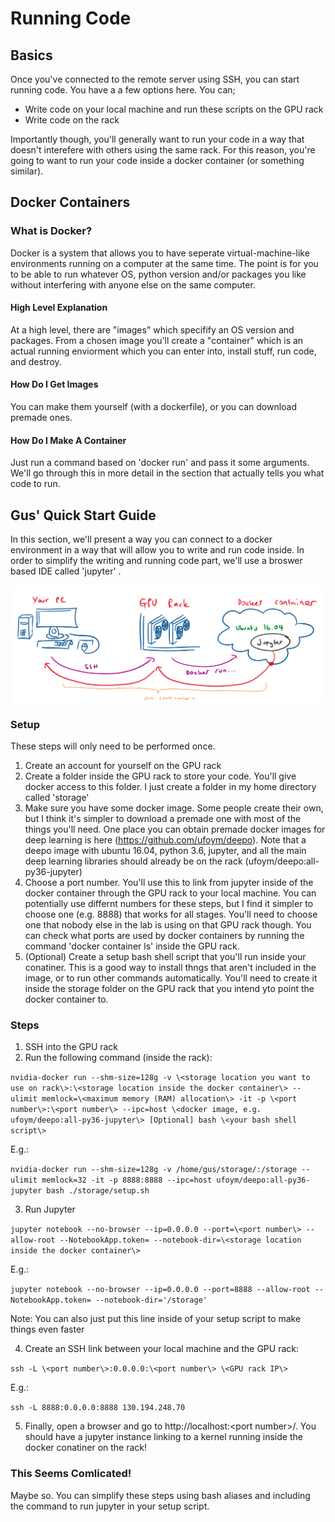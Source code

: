 # Running Code
## Basics

Once you've connected to the remote server using SSH, you can start running code. You have a a few options here. You can;
- Write code on your local machine and run these scripts on the GPU rack
- Write code on the rack

Importantly though, you'll generally want to run your code in a way that doesn't interefere with others using the same rack. For this reason, you're going to want to run your code inside a docker container (or something similar).

## Docker Containers
### What is Docker?
Docker is a system that allows you to have seperate virtual-machine-like environments running on a computer at the same time. The point is for you to be able to run whatever OS, python version and/or packages you like without interfering with anyone else on the same computer. 

#### High Level Explanation
At a high level, there are "images" which specifify an OS version and packages. From a chosen image you'll create a "container" which is an actual running enviorment which you can enter into, install stuff, run code, and destroy.

#### How Do I Get Images
You can make them yourself (with a dockerfile), or you can download premade ones.

#### How Do I Make A Container
Just run a command based on 'docker run' and pass it some arguments. We'll go through this in more detail in the section that actually tells you what code to run.

## Gus' Quick Start Guide
In this section, we'll present a way you can connect to a docker environment in a way that will allow you to write and run code inside. In order to simplify the writing and running code part, we'll use a broswer based IDE called 'jupyter' <TODO LINK TO JUPYTERGUIDE>.

![alt text](running_code_1.png)

### Setup
These steps will only need to be performed once. 
1) Create an account for yourself on the GPU rack
2) Create a folder inside the GPU rack to store your code. You'll give docker access to this folder. I just create a folder in my home directory called 'storage'
3) Make sure you have some docker image. Some people create their own, but I think it's simpler to download a premade one with most of the things you'll need. One place you can obtain premade docker images for deep learning is here (https://github.com/ufoym/deepo). Note that a deepo image with ubuntu 16.04, python 3.6, jupyter, and all the main deep learning libraries should already be on the rack (ufoym/deepo:all-py36-jupyter)
4) Choose a port number. You'll use this to link from jupyter inside of the docker container through the GPU rack to your local machine. You can potentially use differnt numbers for these steps, but I find it simpler to choose one (e.g. 8888) that works for all stages. You'll need to choose one that nobody else in the lab is using on that GPU rack though. You can check what ports are used by docker containers by running the command 'docker container ls' inside the GPU rack.
5) (Optional) Create a setup bash shell script that you'll run inside your conatiner. This is a good way to install thngs that aren't included in the image, or to run other commands automatically. You'll need to create it inside the storage folder on the GPU rack that you intend yto point the docker container to. 
### Steps
1) SSH into the GPU rack
2) Run the following command (inside the rack):

`nvidia-docker run --shm-size=128g -v \<storage location you want to use on rack\>:\<storage location inside the docker container\> --ulimit memlock=\<maximum memory (RAM) allocation\> -it -p \<port number\>:\<port number\> --ipc=host \<docker image, e.g. ufoym/deepo:all-py36-jupyter\> [Optional] bash \<your bash shell script\>`

E.g.:

`nvidia-docker run --shm-size=128g -v /home/gus/storage/:/storage --ulimit memlock=32 -it -p 8888:8888 --ipc=host ufoym/deepo:all-py36-jupyter bash ./storage/setup.sh`

3) Run Jupyter

`jupyter notebook --no-browser --ip=0.0.0.0 --port=\<port number\> --allow-root --NotebookApp.token= --notebook-dir=\<storage location inside the docker container\>`

E.g.:

`jupyter notebook --no-browser --ip=0.0.0.0 --port=8888 --allow-root --NotebookApp.token= --notebook-dir='/storage'`

Note: You can also just put this line inside of your setup script to make things even faster

4) Create an SSH link between your local machine and the GPU rack:

`ssh -L \<port number\>:0.0.0.0:\<port number\> \<GPU rack IP\>`

E.g.:

`ssh -L 8888:0.0.0.0:8888 130.194.248.70`

5) Finally, open a browser and go to http://localhost:<port number\>/. You should have a jupyter instance linking to a kernel running inside the docker conatiner on the rack! 

### This Seems Comlicated!
Maybe so. You can simplify these steps using bash aliases and including the command to run jupyter in your setup script.

